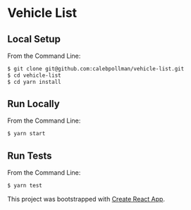 # Vehicle List

## Local Setup

From the Command Line:

```sh
$ git clone git@github.com:calebpollman/vehicle-list.git
$ cd vehicle-list
$ cd yarn install
```

## Run Locally

From the Command Line:

```sh
$ yarn start
```

## Run Tests

From the Command Line:

```sh
$ yarn test
```

This project was bootstrapped with [Create React App](https://github.com/facebookincubator/create-react-app).
